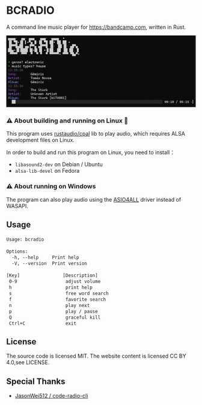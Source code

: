 # BCRADIO
A command line music player for https://bandcamp.com, written in Rust.


![Screenshot](./.github/images/bcradio_play_windows.png)

### ⚠ About building and running on Linux 🐧

This program uses [rustaudio/cpal](https://github.com/rustaudio/cpal) lib to play audio, which requires ALSA development files on Linux.

In order to build and run this program on Linux, you need to install：

- `libasound2-dev` on Debian / Ubuntu
- `alsa-lib-devel` on Fedora

### ⚠ About running on Windows

The program can also play audio using the [ASIO4ALL](https://asio4all.org) driver instead of WASAPI.

## Usage

```
Usage: bcradio

Options:
  -h, --help     Print help
  -V, --version  Print version
  
[Key]                [Description]
 0-9                  adjust volume
 h                    print help
 s                    free word search
 f                    favorite search
 n                    play next
 p                    play / pause
 Q                    graceful kill
 Ctrl+C               exit
```
## License
The source code is licensed MIT. The website content is licensed CC BY 4.0,see LICENSE.

## Special Thanks

- [JasonWei512 / code-radio-cli](https://github.com/JasonWei512/code-radio-cli)
